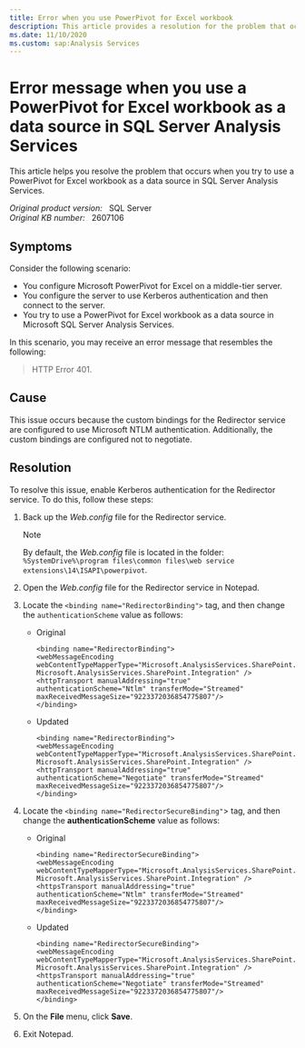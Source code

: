 ```yaml
---
title: Error when you use PowerPivot for Excel workbook
description: This article provides a resolution for the problem that occurs when you try to use a PowerPivot for Excel workbook as a data source in SQL Server Analysis Services.
ms.date: 11/10/2020
ms.custom: sap:Analysis Services
---
```

# Error message when you use a PowerPivot for Excel workbook as a data source in SQL Server Analysis Services

This article helps you resolve the problem that occurs when you try to use a PowerPivot for Excel workbook as a data source in SQL Server Analysis Services.

_Original product version:_ &nbsp; SQL Server  
_Original KB number:_ &nbsp; 2607106

## Symptoms

Consider the following scenario:

- You configure Microsoft PowerPivot for Excel on a middle-tier server.
- You configure the server to use Kerberos authentication and then connect to the server.
- You try to use a PowerPivot for Excel workbook as a data source in Microsoft SQL Server Analysis Services.

In this scenario, you may receive an error message that resembles the following:

> HTTP Error 401.

## Cause

This issue occurs because the custom bindings for the Redirector service are configured to use Microsoft NTLM authentication. Additionally, the custom bindings are configured not to negotiate.

## Resolution

To resolve this issue, enable Kerberos authentication for the Redirector service. To do this, follow these steps:

1. Back up the *Web.config* file for the Redirector service.

    > [!NOTE]
    > By default, the *Web.config* file is located in the folder: `%SystemDrive%\program files\common files\web service extensions\14\ISAPI\powerpivot`.

2. Open the *Web.config* file for the Redirector service in Notepad.
3. Locate the `<binding name="RedirectorBinding">` tag, and then change the `authenticationScheme` value as follows:

    - Original

        ```console
        <binding name="RedirectorBinding">
        <webMessageEncoding webContentTypeMapperType="Microsoft.AnalysisServices.SharePoint.Integration.Redirector.RawContentTypeMapper, Microsoft.AnalysisServices.SharePoint.Integration" />
        <httpTransport manualAddressing="true" authenticationScheme="Ntlm" transferMode="Streamed" maxReceivedMessageSize="9223372036854775807"/>
        </binding>
        ```

    - Updated

        ```console
        <binding name="RedirectorBinding">
        <webMessageEncoding webContentTypeMapperType="Microsoft.AnalysisServices.SharePoint.Integration.Redirector.RawContentTypeMapper, Microsoft.AnalysisServices.SharePoint.Integration" />
        <httpTransport manualAddressing="true" authenticationScheme="Negotiate" transferMode="Streamed" maxReceivedMessageSize="9223372036854775807"/>
        </binding>
        ```

4. Locate the `<binding name="RedirectorSecureBinding"`> tag, and then change the **authenticationScheme** value as follows:

    - Original

        ```console
        <binding name="RedirectorSecureBinding">
        <webMessageEncoding webContentTypeMapperType="Microsoft.AnalysisServices.SharePoint.Integration.Redirector.RawContentTypeMapper, Microsoft.AnalysisServices.SharePoint.Integration" />
        <httpsTransport manualAddressing="true" authenticationScheme="Ntlm" transferMode="Streamed" maxReceivedMessageSize="9223372036854775807"/>
        </binding>
        ```

    - Updated

        ```console
        <binding name="RedirectorSecureBinding">
        <webMessageEncoding webContentTypeMapperType="Microsoft.AnalysisServices.SharePoint.Integration.Redirector.RawContentTypeMapper, Microsoft.AnalysisServices.SharePoint.Integration" />
        <httpsTransport manualAddressing="true" authenticationScheme="Negotiate" transferMode="Streamed" maxReceivedMessageSize="9223372036854775807"/>
        </binding>
        ```

5. On the **File** menu, click **Save**.
6. Exit Notepad.
